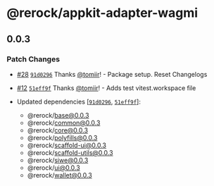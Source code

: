# @rerock/appkit-adapter-wagmi

## 0.0.3

### Patch Changes

- [#28](https://github.com/WalletConnect/shadow-appkit/pull/28) [`91d0296`](https://github.com/WalletConnect/shadow-appkit/commit/91d02963cbe3c2d06b74801b519ce23dd30ff797) Thanks [@tomiir](https://github.com/tomiir)! - Package setup. Reset Changelogs

- [#12](https://github.com/WalletConnect/shadow-appkit/pull/12) [`51eff9f`](https://github.com/WalletConnect/shadow-appkit/commit/51eff9f82c296b0ba2b5ab33af92a1fa54a77f7a) Thanks [@tomiir](https://github.com/tomiir)! - Adds test vitest.workspace file

- Updated dependencies [[`91d0296`](https://github.com/WalletConnect/shadow-appkit/commit/91d02963cbe3c2d06b74801b519ce23dd30ff797), [`51eff9f`](https://github.com/WalletConnect/shadow-appkit/commit/51eff9f82c296b0ba2b5ab33af92a1fa54a77f7a)]:
  - @rerock/base@0.0.3
  - @rerock/common@0.0.3
  - @rerock/core@0.0.3
  - @rerock/polyfills@0.0.3
  - @rerock/scaffold-ui@0.0.3
  - @rerock/scaffold-utils@0.0.3
  - @rerock/siwe@0.0.3
  - @rerock/ui@0.0.3
  - @rerock/wallet@0.0.3
